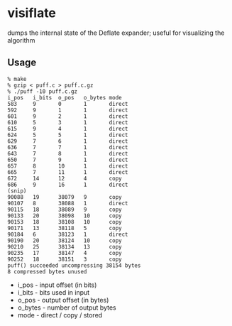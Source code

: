 visiflate
=========

dumps the internal state of the Deflate expander; useful for visualizing the algorithm

Usage
-----

```
% make
% gzip < puff.c > puff.c.gz
% ./puff -10 puff.c.gz
i_pos   i_bits  o_pos   o_bytes mode
583     9       0       1       direct
592     9       1       1       direct
601     9       2       1       direct
610     5       3       1       direct
615     9       4       1       direct
624     5       5       1       direct
629     7       6       1       direct
636     7       7       1       direct
643     7       8       1       direct
650     7       9       1       direct
657     8       10      1       direct
665     7       11      1       direct
672     14      12      4       copy
686     9       16      1       direct
(snip)
90088   19      38079   9       copy
90107   8       38088   1       direct
90115   18      38089   9       copy
90133   20      38098   10      copy
90153   18      38108   10      copy
90171   13      38118   5       copy
90184   6       38123   1       direct
90190   20      38124   10      copy
90210   25      38134   13      copy
90235   17      38147   4       copy
90252   18      38151   3       copy
puff() succeeded uncompressing 38154 bytes
8 compressed bytes unused
```

* i_pos   - input offset (in bits)
* i_bits  - bits used in input
* o_pos   - output offset (in bytes)
* o_bytes - number of output bytes
* mode    - direct / copy / stored
